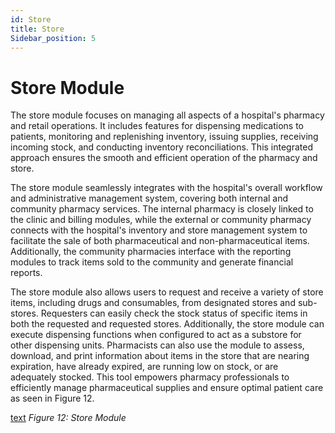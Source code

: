 ```yaml
---
id: Store
title: Store
Sidebar_position: 5
---
```


# Store Module

The store module focuses on managing all aspects of a hospital's pharmacy and retail operations. It includes features for dispensing medications to patients, monitoring and replenishing inventory, issuing supplies, receiving incoming stock, and conducting inventory reconciliations. This integrated approach ensures the smooth and efficient operation of the pharmacy and store.  

The store module seamlessly integrates with the hospital's overall workflow and administrative management system, covering both internal and community pharmacy services. The internal pharmacy is closely linked to the clinic and billing modules, while the external or community pharmacy connects with the hospital's inventory and store management system to facilitate the sale of both pharmaceutical and non-pharmaceutical items. Additionally, the community pharmacies interface with the reporting modules to track items sold to the community and generate financial reports.  

The store module also allows users to request and receive a variety of store items, including drugs and consumables, from designated stores and sub-stores. Requesters can easily check the stock status of specific items in both the requested and requested stores. Additionally, the store module can execute dispensing functions when configured to act as a substore for other dispensing units. Pharmacists can also use the module to assess, download, and print information about items in the store that are nearing expiration, have already expired, are running low on stock, or are adequately stocked. This tool empowers pharmacy professionals to efficiently manage pharmaceutical supplies and ensure optimal patient care as seen in Figure 12.  

[text](Store.md)
*Figure 12: Store Module*  
